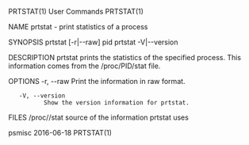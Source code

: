 PRTSTAT(1)                                   User Commands                                  PRTSTAT(1)

NAME
       prtstat - print statistics of a process

SYNOPSIS
       prtstat [-r|--raw] pid
       prtstat -V|--version

DESCRIPTION
       prtstat  prints  the  statistics  of  the  specified  process.  This information comes from the
       /proc/PID/stat file.

OPTIONS
       -r, --raw
              Print the information in raw format.

       -V, --version
              Show the version information for prtstat.

FILES
       /proc/<PID>/stat
              source of the information prtstat uses

psmisc                                        2016-06-18                                    PRTSTAT(1)
